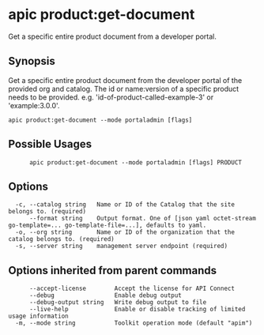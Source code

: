 # apic product:get-document

Get a specific entire product document from a developer portal.

## Synopsis

Get a specific entire product document from the developer portal of the provided org and catalog. The id or name:version of a specific product needs to be provided. e.g. 'id-of-product-called-example-3' or 'example:3.0.0'.

```
apic product:get-document --mode portaladmin [flags]
```

## Possible Usages

```
      apic product:get-document --mode portaladmin [flags] PRODUCT
```

## Options

```
  -c, --catalog string   Name or ID of the Catalog that the site belongs to. (required)
      --format string    Output format. One of [json yaml octet-stream go-template=... go-template-file=...], defaults to yaml.
  -o, --org string       Name or ID of the organization that the catalog belongs to. (required)
  -s, --server string    management server endpoint (required)
```

## Options inherited from parent commands

```
      --accept-license        Accept the license for API Connect
      --debug                 Enable debug output
      --debug-output string   Write debug output to file
      --live-help             Enable or disable tracking of limited usage information
  -m, --mode string           Toolkit operation mode (default "apim")
```
